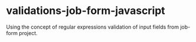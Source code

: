 # validations-job-form-javascript
Using the concept of regular expressions validation of input fields from job-form project.
